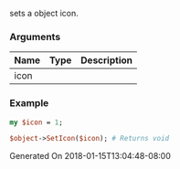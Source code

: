 sets a object icon.
### Arguments
**Name**|**Type**|**Description**
:---|:---|:---
icon||

### Example

```perl
my $icon = 1;

$object->SetIcon($icon); # Returns void
```


Generated On 2018-01-15T13:04:48-08:00